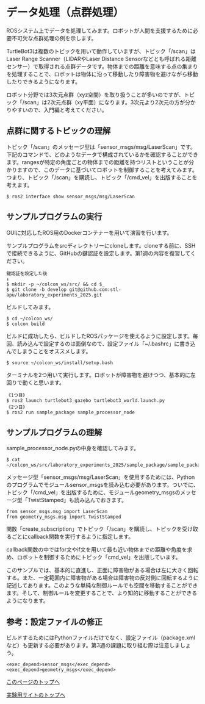 # データ処理（点群処理）
ROSシステム上でデータを処理してみます。ロボットが人間を支援するために必要不可欠な点群処理の例を示します。

TurtleBot3は複数のトピックを用いて動作していますが、トピック「/scan」はLaser Range Scanner（LIDARやLaser Distance Sensorなどとも呼ばれる距離センサー）で取得される点群データです。物体までの距離を意味する点の集まりを処理することで、ロボットは物体に沿って移動したり障害物を避けながら移動したりできるようになります。

ロボット分野では3次元点群（xyz空間）を取り扱うことが多いのですが、トピック「/scan」は2次元点群（xy平面）になります。3次元より2次元の方が分かりやすいので、入門編と考えてください。

## 点群に関するトピックの理解
トピック「/scan」のメッセージ型は「sensor_msgs/msg/LaserScan」です。下記のコマンドで、どのようなデータで構成されているかを確認することができます。rangesが特定の角度ごとの物体までの距離を持つリストということが分かりますので、このデータに基づいてロボットを制御することを考えてみます。つまり、トピック「/scan」を購読し、トピック「/cmd_vel」を出版することを考えます。
```
$ ros2 interface show sensor_msgs/msg/LaserScan
```

## サンプルプログラムの実行
GUIに対応したROS用のDockerコンテナーを用いて演習を行います。

サンプルプログラムをsrcディレクトリーにcloneします。cloneする前に、SSHで接続できるように、GitHubの鍵認証を設定します。第1週の内容を復習してください。
```
鍵認証を設定した後
↓
$ mkdir -p ~/colcon_ws/src/ && cd $_
$ git clone -b develop git@github.com:stl-apu/laboratory_experiments_2025.git
```

ビルドしてみます。
```
$ cd ~/colcon_ws/
$ colcon build
```

ビルドに成功したら、ビルドしたROSパッケージを使えるように設定します。毎回、読み込んで設定するのは面倒なので、設定ファイル「~/.bashrc」に書き込んでしまうことをオススメします。
```
$ source ~/colcon_ws/install/setup.bash
```

ターミナルを2つ用いて実行します。ロボットが障害物を避けつつ、基本的に左回りで動くと思います。
```
《1つ目》
$ ros2 launch turtlebot3_gazebo turtlebot3_world.launch.py
《2つ目》
$ ros2 run sample_package sample_processor_node
```

## サンプルプログラムの理解
sample_processor_node.pyの中身を確認してみます。
```
$ cat ~/colcon_ws/src/laboratory_experiments_2025/sample_package/sample_package/sample_processor_node.py
```

メッセージ型「sensor_msgs/msg/LaserScan」を使用するためには、Pythonのプログラムでモジュールsensor_msgsを読み込む必要があります。ついでに、トピック「/cmd_vel」を出版するために、モジュールgeometry_msgsのメッセージ型「TwistStamped」も読み込んでおきます。
```
from sensor_msgs.msg import LaserScan
from geometry_msgs.msg import TwistStamped
```

関数「create_subscription」でトピック「/scan」を購読し、トピックを受け取るごとにcallback関数を実行するように指定します。

callback関数の中ではfor文やif文を用いて最も近い物体までの距離や角度を求め、ロボットを制御するためにトピック「cmd_vel」を出版しています。

このサンプルでは、基本的に直進し、正面に障害物がある場合は左に大きく回転する。また、一定範囲内に障害物がある場合は障害物の反対側に回転するように記述してあります。このような単純な制御ルールでも空間を移動することができます。そして、制御ルールを変更することで、より知的に移動することができるようになります。

## 参考：設定ファイルの修正
ビルドするためにはPythonファイルだけでなく、設定ファイル（package.xmlなど）も更新する必要があります。第3週の課題に取り組む際は注意しましょう。
```
<exec_depend>sensor_msgs</exec_depend>
<exec_depend>geometry_msgs</exec_depend>
```

[このページのトップへ](#)

[実験用サイトのトップへ](https://stl-apu.github.io/laboratory_experiments/)
